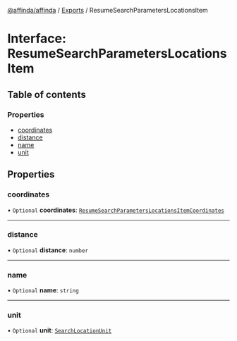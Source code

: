 [@affinda/affinda](../README.md) / [Exports](../modules.md) / ResumeSearchParametersLocationsItem

# Interface: ResumeSearchParametersLocationsItem

## Table of contents

### Properties

- [coordinates](ResumeSearchParametersLocationsItem.md#coordinates)
- [distance](ResumeSearchParametersLocationsItem.md#distance)
- [name](ResumeSearchParametersLocationsItem.md#name)
- [unit](ResumeSearchParametersLocationsItem.md#unit)

## Properties

### coordinates

• `Optional` **coordinates**: [`ResumeSearchParametersLocationsItemCoordinates`](ResumeSearchParametersLocationsItemCoordinates.md)

___

### distance

• `Optional` **distance**: `number`

___

### name

• `Optional` **name**: `string`

___

### unit

• `Optional` **unit**: [`SearchLocationUnit`](../modules.md#searchlocationunit)
